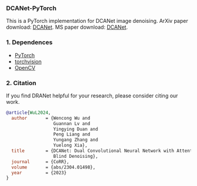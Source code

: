 ### DCANet-PyTorch

This is a PyTorch implementation for DCANet image denoising. ArXiv paper download: [DCANet](https://arxiv.org/abs/2304.01498). MS paper download: [DCANet](https://link.springer.com/article/10.1007/s00530-024-01469-8).

### 1. Dependences
* [PyTorch](http://pytorch.org/)
* [torchvision](https://github.com/pytorch/vision)
* [OpenCV](https://pypi.org/project/opencv-python/)

### 2. Citation
If you find DRANet helpful for your research, please consider citing our work.
```BibTex
@article{WuL2024,
  author       = {Wencong Wu and
                  Guannan Lv and
                  Yingying Duan and
                  Peng Liang and
                  Yungang Zhang and
                  Yuelong Xia},
  title        = {DCANet: Dual Convolutional Neural Network with Attention for Image
                  Blind Denoising},
  journal      = {CoRR},
  volume       = {abs/2304.01498},
  year         = {2023}
}
```
